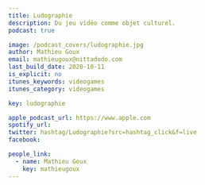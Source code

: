 ```yaml
---
title: Ludographie
description: Du jeu vidéo comme objet culturel.
podcast: true

image: /podcast_covers/ludographie.jpg
author: Mathieu Goux
email: mathieugoux@nittadodo.com
last_build_date: 2020-10-11
is_explicit: no
itunes_keywords: videogames
itunes_category: videogames

key: ludographie

apple_podcast_url: https://www.apple.com
spotify_url: 
twitter: hashtag/Ludographie?src=hashtag_click&f=live
facebook:

people_link: 
  - name: Mathieu Goux
    key: mathieugoux
---
```


<Podcast/>